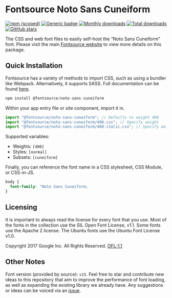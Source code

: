 # Fontsource Noto Sans Cuneiform

[![npm (scoped)](https://img.shields.io/npm/v/@fontsource/noto-sans-cuneiform?color=brightgreen)](https://www.npmjs.com/package/@fontsource/noto-sans-cuneiform) [![Generic badge](https://img.shields.io/badge/fontsource-passing-brightgreen)](https://github.com/fontsource/fontsource) [![Monthly downloads](https://badgen.net/npm/dm/@fontsource/noto-sans-cuneiform)](https://github.com/fontsource/fontsource) [![Total downloads](https://badgen.net/npm/dt/@fontsource/noto-sans-cuneiform)](https://github.com/fontsource/fontsource) [![GitHub stars](https://img.shields.io/github/stars/fontsource/fontsource.svg?style=social&label=Star)](https://github.com/fontsource/fontsource/stargazers)

The CSS and web font files to easily self-host the “Noto Sans Cuneiform” font. Please visit the main [Fontsource website](https://fontsource.org/fonts/noto-sans-cuneiform) to view more details on this package.

## Quick Installation

Fontsource has a variety of methods to import CSS, such as using a bundler like Webpack. Alternatively, it supports SASS. Full documentation can be found [here](https://beta.fontsource.org/docs/getting-started/introduction).

```javascript
npm install @fontsource/noto-sans-cuneiform
```

Within your app entry file or site component, import it in.

```javascript
import "@fontsource/noto-sans-cuneiform"; // Defaults to weight 400
import "@fontsource/noto-sans-cuneiform/400.css"; // Specify weight
import "@fontsource/noto-sans-cuneiform/400-italic.css"; // Specify weight and style

```

Supported variables:
- Weights: `[400]`
- Styles: `[normal]`
- Subsets: `[cuneiform]`

Finally, you can reference the font name in a CSS stylesheet, CSS Module, or CSS-in-JS.

```css
body {
  font-family: "Noto Sans Cuneiform;
}
```

## Licensing
It is important to always read the license for every font that you use.
Most of the fonts in the collection use the SIL Open Font License, v1.1. Some fonts use the Apache 2 license. The Ubuntu fonts use the Ubuntu Font License v1.0.

Copyright 2017 Google Inc. All Rights Reserved.
[OFL-1.1](http://scripts.sil.org/OFL)

## Other Notes
Font version (provided by source): `v15`.
Feel free to star and contribute new ideas to this repository that aim to improve the performance of font loading, as well as expanding the existing library we already have. Any suggestions or ideas can be voiced via an [issue](https://github.com/fontsource/fontsource/issues).